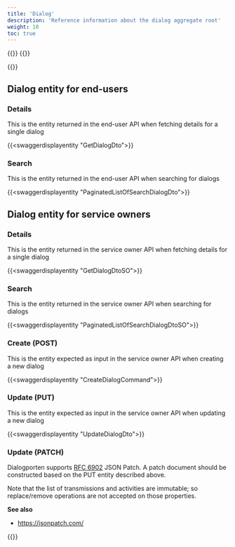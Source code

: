 ```yaml
---
title: 'Dialog'
description: 'Reference information about the dialog aggregate root'
weight: 10
toc: true
---
```


{{<dialogportenswaggerselector>}}
{{<swaggerload>}}

{{<notyetwritten>}}

## Dialog entity for end-users

### Details 

This is the entity returned in the end-user API when fetching details for a single dialog 

{{<swaggerdisplayentity "GetDialogDto">}}

### Search

This is the entity returned in the end-user API when searching for dialogs

{{<swaggerdisplayentity "PaginatedListOfSearchDialogDto">}}

## Dialog entity for service owners

### Details

This is the entity returned in the service owner API when fetching details for a single dialog 

{{<swaggerdisplayentity "GetDialogDtoSO">}}

### Search

This is the entity returned in the service owner API when searching for dialogs

{{<swaggerdisplayentity "PaginatedListOfSearchDialogDtoSO">}}

### Create (POST)

This is the entity expected as input in the service owner API when creating a new dialog 

{{<swaggerdisplayentity "CreateDialogCommand">}}

### Update (PUT)

This is the entity expected as input in the service owner API when updating a new dialog 

{{<swaggerdisplayentity "UpdateDialogDto">}}

### Update (PATCH)

Dialogporten supports [RFC 6902](https://datatracker.ietf.org/doc/html/rfc6902/) JSON Patch. A patch document should be constructed based on the PUT entity described above.

Note that the list of transmissions and activities are immutable; so replace/remove operations are not accepted on those properties.

**See also**
* https://jsonpatch.com/

{{<children />}}

